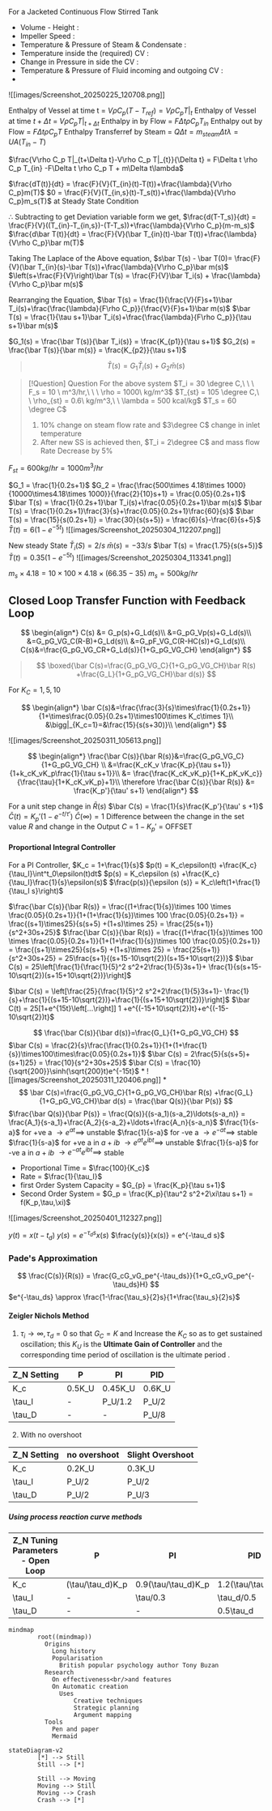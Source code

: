 For a Jacketed Continuous Flow Stirred Tank
- Volume - Height : 
- Impeller Speed :
- Temperature \& Pressure of Steam \& Condensate : 
- Temperature inside the (required) CV : 
- Change in Pressure in side the CV : 
- Temperature \& Pressure of Fluid incoming and outgoing CV : 
- 


![[images/Screenshot_20250225_120708.png]]

Enthalpy of Vessel at time t = $V\rho C_p (T-T_{ref}) = V\rho C_pT|_t$
Enthalpy of Vessel at time $t+\Delta t$ = $V\rho C_p T|_{t+\Delta t}$
Enthalpy in by Flow = $F\Delta t \rho C_p T_{in}$
Enthalpy out by Flow = $F\Delta t \rho C_p T$
Enthalpy Transferref by Steam = $Q\Delta t = m_{steam}\Delta t \lambda = UA(T_{in} -T)$

$\frac{V\rho C_p T|_{t+\Delta t}-V\rho C_p T|_{t}}{\Delta t} = F\Delta t \rho C_p T_{in} -F\Delta t \rho C_p T + m\Delta t\lambda$

$\frac{dT(t)}{dt} = \frac{F}{V}(T_{in}(t)-T(t))+\frac{\lambda}{V\rho C_p}m(T)$
$0 = \frac{F}{V}(T_{in,s}(t)-T_s(t))+\frac{\lambda}{V\rho C_p}m_s(T)$  at Steady State Condition

$\therefore$  Subtracting to get Deviation variable form we get,
$\frac{d(T-T_s)}{dt} = \frac{F}{V}((T_{in}-T_{in,s})-(T-T_s))+\frac{\lambda}{V\rho C_p}(m-m_s)$
$\frac{d\bar T(t)}{dt} = \frac{F}{V}(\bar T_{in}(t)-\bar T(t))+\frac{\lambda}{V\rho C_p}\bar m(T)$

Taking The Laplace of the Above equation,
$s\bar T(s) - \bar T(0)= \frac{F}{V}(\bar T_{in}(s)-\bar T(s))+\frac{\lambda}{V\rho C_p}\bar m(s)$
$\left(s+\frac{F}{V}\right)\bar T(s) = \frac{F}{V}\bar T_i(s) + \frac{\lambda}{V\rho C_p}\bar m(s)$

Rearranging the Equation,
$\bar T(s) = \frac{1}{\frac{V}{F}s+1}\bar T_i(s)+\frac{\frac{\lambda}{F\rho C_p}}{\frac{V}{F}s+1}\bar m(s)$
$\bar T(s) = \frac{1}{\tau s+1}\bar T_i(s)+\frac{\frac{\lambda}{F\rho C_p}}{\tau s+1}\bar m(s)$

$G_1(s) = \frac{\bar T(s)}{\bar T_i(s)} = \frac{K_{p1}}{\tau s+1}$
$G_2(s) = \frac{\bar T(s)}{\bar m(s)} = \frac{K_{p2}}{\tau s+1}$

>$$\bar T(s) = G_1\bar T_i(s) +G_2 \bar m(s)$$


> [!Question] Question
> For the above system 
> $T_i = 30 \degree C,\ \ \ F_s = 10 \ m^3/hr,\ \ \ \rho = 1000\ kg/m^3$
> $T_{st} = 105 \degree C,\ \ \rho_{st} = 0.6\ kg/m^3,\ \ \lambda = 500 kcal/kg$
> $T_s = 60 \degree C$
> 1. $10\%$ change on steam flow rate and $3\degree C$ change in inlet temperature 
> 2. After new SS is achieved then, $T_i = 2\degree C$ and mass flow Rate Decrease by $5\%$

$F_{st} = 600 kg/hr = 1000 m^3/hr$

$G_1 = \frac{1}{0.2s+1}$
$G_2 = \frac{\frac{500\times 4.18\times 1000}{10000\times4.18\times 1000}}{\frac{2}{10}s+1} = \frac{0.05}{0.2s+1}$
$\bar T(s) = \frac{1}{0.2s+1}\bar T_i(s)+\frac{0.05}{0.2s+1}\bar m(s)$
$\bar T(s) = \frac{1}{0.2s+1}\frac{3}{s}+\frac{0.05}{0.2s+1}\frac{60}{s}$
$\bar T(s) = \frac{15}{s(0.2s+1)} = \frac{30}{s(s+5)} = \frac{6}{s}-\frac{6}{s+5}$
$\bar T (t) = 6(1-e^{-5t})$
![[images/Screenshot_20250304_112207.png]]

New steady State 
$\bar T_i(S) = 2/s$ $\bar m(s) = -33/s$
$\bar T(s) = \frac{1.75}{s(s+5)}$
$\bar T(t) = 0.35(1-e^{-5t})$
![[images/Screenshot_20250304_113341.png]]

$m_s\times 4.18 = 10\times 100\times 4.18 \times(66.35-35)$
$m_s = 500 kg/hr$


## Closed Loop Transfer Function with Feedback Loop

$$
\begin{align*}
C(s) &= G_p(s)+G_Ld(s)\\
&=G_pG_Vp(s)+G_Ld(s)\\
&=G_pG_VG_C(R-B)+G_Ld(s)\\
&=G_pF_VG_C(R-HC(s))+G_Ld(s)\\
C(s)&=\frac{G_pG_VG_CR+G_Ld(s)}{1+G_pG_VG_CH}
\end{align*}
$$
>$$
\boxed{\bar C(s)=\frac{G_pG_VG_C}{1+G_pG_VG_CH}\bar R(s) +\frac{G_L}{1+G_pG_VG_CH}\bar d(s)}
$$

For $K_C = 1 , 5, 10$

$$
\begin{align*}
\bar C(s)&=\frac{\frac{3}{s}\times\frac{1}{0.2s+1}}{1+\times\frac{0.05}{0.2s+1}\times100\times K_c\times 1}\\
&\bigg|_{K_c=1}=&\frac{15}{s(s+30)}\\
\end{align*}
$$


![[images/Screenshot_20250311_105613.png]]

$$
\begin{align*}
\frac{\bar C(s)}{\bar R(s)}&=\frac{G_pG_VG_C}{1+G_pG_VG_CH} \\
&=\frac{K_cK_v \frac{K_p}{\tau s+1}}{1+k_cK_vK_p\frac{1}{\tau s+1}}\\
&= \frac{\frac{K_cK_vK_p}{1+K_pK_vK_c}}{\frac{\tau}{1+K_cK_vK_p}+1}\\
\therefore \frac{\bar C(s)}{\bar R(s)} &= \frac{K_p'}{\tau' s+1}
\end{align*}
$$

For a unit step change in $\bar R(s)$
$\bar C(s) = \frac{1}{s}\frac{K_p'}{\tau' s +1}$
$\bar C(t) = K_p'(1-e^{-t/\tau'})$
$\bar C(\infty) = 1$
Difference between the change in the set value $R$ and change in the Output $C$ = $1- K_p'$ = OFFSET

#### Proportional Integral Controller

For a PI Controller,
$K_c = 1+\frac{1}{s}$
$p(t) = K_c\epsilon(t) +\frac{K_c}{\tau_I}\int^t_0\epsilon(t)dt$
$p(s) = K_c\epsilon (s) +\frac{K_c}{\tau_I}\frac{1}{s}\epsilon(s)$
$\frac{p(s)}{\epsilon (s)} = K_c\left(1+\frac{1}{\tau_I s}\right)$

$\frac{\bar C(s)}{\bar R(s)} = \frac{(1+\frac{1}{s})\times 100 \times \frac{0.05}{0.2s+1}}{1+(1+\frac{1}{s})\times 100 \frac{0.05}{0.2s+1}} = \frac{(s+1)\times25}{s(s+5) +(1+s)\times 25} = \frac{25(s+1)}{s^2+30s+25}$
$\frac{\bar C(s)}{\bar R(s)} = \frac{(1+\frac{1}{s})\times 100 \times \frac{0.05}{0.2s+1}}{1+(1+\frac{1}{s})\times 100 \frac{0.05}{0.2s+1}} = \frac{(s+1)\times25}{s(s+5) +(1+s)\times 25} = \frac{25(s+1)}{s^2+30s+25} = 25\frac{s+1}{(s+15-10\sqrt{2})(s+15+10\sqrt{2})}$
$\bar C(s) = 25\left[\frac{1}{\frac{1}{5}^2 s^2+2\frac{1}{5}3s+1}+ \frac{1}{s(s+15-10\sqrt{2})(s+15+10\sqrt{2})}\right]$

$\bar C(s) = \left[\frac{25}{\frac{1}{5}^2 s^2+2\frac{1}{5}3s+1}- \frac{1}{s}+\frac{1}{(s+15-10\sqrt{2})}+\frac{1}{(s+15+10\sqrt{2})}\right]$
$\bar C(t) = 25[1+e^{15t}\left[...\right]] 1 +e^{(-15+10\sqrt{2})t}+e^{(-15-10\sqrt{2})t}$

$$
\frac{\bar C(s)}{\bar d(s)}=\frac{G_L}{1+G_pG_VG_CH}
$$
$\bar C(s) = \frac{2}{s}\frac{\frac{1}{0.2s+1}}{1+(1+\frac{1}{s})\times100\times\frac{0.05}{0.2s+1}}$
$\bar C(s) = 2\frac{5}{s(s+5)+(s+1)25} = \frac{10}{s^2+30s+25}$ 
$\bar C(s) = \frac{10}{\sqrt{200}}\sinh(\sqrt{200}t)e^{-15t}$
*
![[images/Screenshot_20250311_120406.png]]
*
$$
\bar C(s)=\frac{G_pG_VG_C}{1+G_pG_VG_CH}\bar R(s) +\frac{G_L}{1+G_pG_VG_CH}\bar d(s) = \frac{\bar Q(s)}{\bar P(s)}
$$
$\frac{\bar Q(s)}{\bar P(s)} = \frac{Q(s)}{(s-a_1)(s-a_2)\ldots(s-a_n)} = \frac{A_1}{s-a_1}+\frac{A_2}{s-a_2}+\ldots+\frac{A_n}{s-a_n}$
$\frac{1}{s-a}$ for +ve a $\to e^{at} \implies$ unstable
$\frac{1}{s-a}$ for -ve a $\to e^{-at} \implies$ stable
$\frac{1}{s-a}$ for +ve a in $a+ib$ $\to e^{at}e^{ibt} \implies$ unstable
$\frac{1}{s-a}$ for -ve a in $a+ib$ $\to e^{-at}e^{ibt} \implies$ stable

- Proportional Time  = $\frac{100}{K_c}$
- Rate = $\frac{1}{\tau_I}$
- first Order System Capacity = $G_{p} = \frac{K_p}{\tau s+1}$
- Second Order System = $G_p = \frac{K_p}{\tau^2 s^2+2\xi\tau s+1} = f(K_p,\tau,\xi)$

![[images/Screenshot_20250401_112327.png]]

$y(t) = x(t-t_d)$
$y(s) = e^{-\tau_d s}x(s)$
$\frac{y(s)}{x(s)} = e^{-\tau_d s}$
### Pade's Approximation
$$
\frac{C(s)}{R(s)} = \frac{G_cG_vG_pe^{-\tau_ds}}{1+G_cG_vG_pe^{-\tau_ds}H}
$$
$e^{-\tau_ds} \approx \frac{1-\frac{\tau_s}{2}s}{1+\frac{\tau_s}{2}s}$



#### Zeigler Nichols Method
1. $\tau_i \to \infty, \tau_d =0$ so that $G_C=K$ and Increase the $K_C$ so as to get sustained oscillation; this $K_U$ is the **Ultimate Gain of Controller** and the corresponding time period of oscillation is the ultimate period .

| Z_N Setting | P      | PI      | PID    |
| ----------- | ------ | ------- | ------ |
| K_c         | 0.5K_U | 0.45K_U | 0.6K_U |
| \tau_I      | -      | P_U/1.2 | P_U/2  |
| \tau_D      | -      | -       | P_U/8  |

2. With no overshoot

| Z_N Setting | no overshoot | Slight Overshoot |
| ----------- | ------------ | ---------------- |
| K_c         | 0.2K_U       | 0.3K_U           |
| \tau_I      | P_U/2        | P_U/2            |
| \tau_D      | P_U/2        | P_U/3            |

##### Using process reaction curve methods

| Z_N Tuning Parameters - Open Loop | P                | PI                  | PID                 |
| --------------------------------- | ---------------- | ------------------- | ------------------- |
| K_c                               | (\tau/\tau_d)K_p | 0.9(\tau/\tau_d)K_p | 1.2(\tau/\tau_d)K_p |
| \tau_I                            | -                | \tau/0.3            | \tau_d/0.5          |
| \tau_D                            | -                | -                   | 0.5\tau_d           |






















```mermaid
mindmap
        root((mindmap))
          Origins
            Long history
            Popularisation
              British popular psychology author Tony Buzan
          Research
            On effectiveness<br/>and features
            On Automatic creation
              Uses
                  Creative techniques
                  Strategic planning
                  Argument mapping
          Tools
            Pen and paper
            Mermaid
```

















```mermaid
stateDiagram-v2
        [*] --> Still
        Still --> [*]
    
        Still --> Moving
        Moving --> Still
        Moving --> Crash
        Crash --> [*]
```



